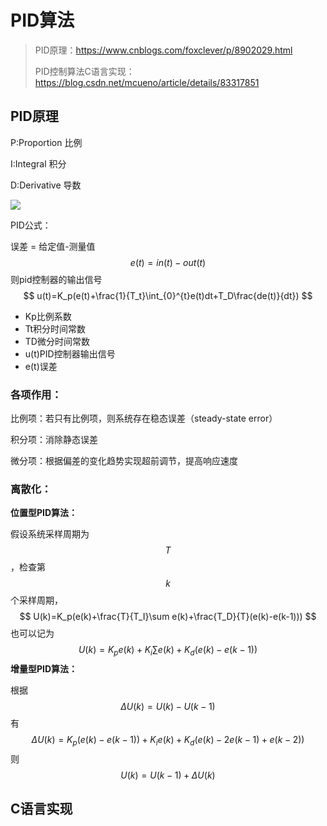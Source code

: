 # PID算法

> PID原理：https://www.cnblogs.com/foxclever/p/8902029.html
>
> PID控制算法C语言实现：https://blog.csdn.net/mcueno/article/details/83317851

## PID原理

P:Proportion 比例

I:Integral 积分

D:Derivative 导数

![](https://img-blog.csdnimg.cn/20190705215313291.png?x-oss-process=image/watermark,type_ZmFuZ3poZW5naGVpdGk,shadow_10,text_aHR0cHM6Ly9ibG9nLmNzZG4ubmV0L3FxXzQyOTkyMDg0,size_16,color_FFFFFF,t_70)

PID公式：

误差 = 给定值-测量值
$$
e(t) = in(t) - out(t)
$$
则pid控制器的输出信号
$$
u(t)=K_p(e(t)+\frac{1}{T_t}\int_{0}^{t}e(t)dt+T_D\frac{de(t)}{dt})
$$

- Kp比例系数
- Tt积分时间常数
- TD微分时间常数
- u(t)PID控制器输出信号
- e(t)误差

### 各项作用：

比例项：若只有比例项，则系统存在稳态误差（steady-state error）

积分项：消除静态误差

微分项：根据偏差的变化趋势实现超前调节，提高响应速度

### 离散化：

**位置型PID算法：**

假设系统采样周期为$$T$$，检查第$$k$$个采样周期，
$$
U(k)=K_p(e(k)+\frac{T}{T_I}\sum e(k)+\frac{T_D}{T}(e(k)-e(k-1)))
$$
也可以记为
$$
U(k) = K_pe(k)+K_i\sum e(k)+K_d(e(k)-e(k-1))
$$
**增量型PID算法：**

根据
$$
\Delta U(k) = U(k) - U(k-1)
$$
有
$$
\Delta U(k)=K_p(e(k)-e(k-1))+K_ie(k)+K_d(e(k)-2e(k-1)+e(k-2))
$$
则
$$
U(k) = U(k-1) + \Delta U(k)
$$

## C语言实现

